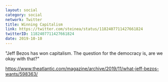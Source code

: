 ```yaml
---
layout: social
category: social
network: Twitter
title: Winning Capitalism
link: https://twitter.com/steinea/status/1182407711427661824
twitterID: 1182407711427661824
date: 2019-10-10
---
```


"Jeff Bezos has won capitalism. The question for the democracy is, are we okay with that?"

<https://www.theatlantic.com/magazine/archive/2019/11/what-jeff-bezos-wants/598363/>

